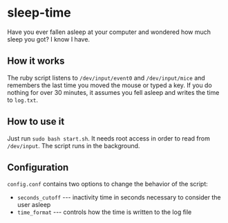# sleep-time
Have you ever fallen asleep at your computer and wondered how much sleep you got? I know I have.

## How it works
The ruby script listens to `/dev/input/event0` and `/dev/input/mice` and remembers the last time you moved the mouse or typed a key. If you do nothing for over 30 minutes, it assumes you fell asleep and writes the time to `log.txt`.

## How to use it
Just run `sudo bash start.sh`. It needs root access in order to read from `/dev/input`. The script runs in the background.

## Configuration
`config.conf` contains two options to change the behavior of the script:
* `seconds_cutoff` --- inactivity time in seconds necessary to consider the user asleep
* `time_format` --- controls how the time is written to the log file
